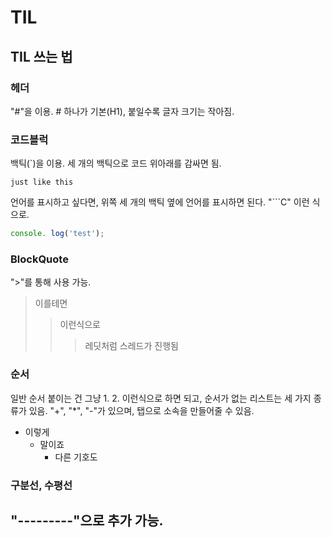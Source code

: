 # TIL

## TIL 쓰는 법

### 헤더
"#"을 이용. # 하나가 기본(H1), 붙일수록 글자 크기는 작아짐.

### 코드블럭
백틱(`)을 이용. 세 개의 백틱으로 코드 위아래를 감싸면 됨.
```
just like this
```
언어를 표시하고 싶다면, 위쪽 세 개의 백틱 옆에 언어를 표시하면 된다. "```C" 이런 식으로.
```JavaScript
console. log('test');
```

### BlockQuote
">"를 통해 사용 가능.
> 이를테면
> > 이런식으로
> > > 레딧처럼 스레드가 진행됨

### 순서
일반 순서 붙이는 건 그냥 1. 2. 이런식으로 하면 되고, 순서가 없는 리스트는 세 가지 종류가 있음.
"+", "*", "-"가 있으며, 탭으로 소속을 만들어줄 수 있음.
+ 이렇게
  + 말이죠
    + 다른 기호도

### 구분선, 수평선
"---------"으로 추가 가능.
--------------------
